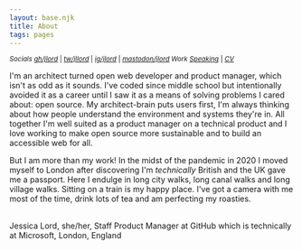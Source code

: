 ```yaml
---
layout: base.njk
title: About
tags: pages
---
```


<small><em>Socials</em> <em>[gh/jlord](https://github.com/jlord)</em> | <em>[tw/jllord](https://twitter.com/jllord)</em> | <em>[ig/jlord](https://instagram.com/jlord)</em> | <em>[mastodon/jlord](https://mastodon.social/@jlord)</em> <em>Work</em> <em>[Speaking](/speaking)</em> | <em>[CV](https://read.cv/jlord)</em></small>
<!-- TODO: You need a photo, rename page your name -->
<span class="mega-text">
I'm an architect turned open web developer and product manager, which isn't as odd as it sounds. I've coded since middle school but intentionally avoided it as a career until I saw it as a means of solving problems I cared about: open source. My architect-brain puts users first, I'm always thinking about how people understand the environment and systems they're in. All together I'm well suited as a product manager on a technical product and I love working to make open source more sustainable and to build an accessible web for all.  
</span>

<p>But I am more than my work! In the midst of the pandemic in 2020 I moved myself to London after discovering I'm <em>technically</em> British and the UK gave me a passport. Here I endulge in long city walks, long canal walks and long village walks. Sitting on a train is my happy place. I've got a camera with me most of the time, drink lots of tea and am perfecting my roasties. </p>
<br><span class="meta-text">
Jessica Lord, she/her, Staff Product Manager at GitHub which is technically at Microsoft, London, England
</span>

